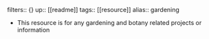 filters:: {}
up:: [[readme]] 
tags:: [[resource]] 
alias:: gardening

- This resource is for any gardening and botany related projects or information